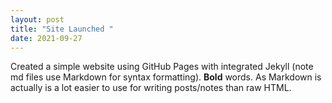 ```yaml
---
layout: post
title: "Site Launched "
date: 2021-09-27
---
```

Created a simple website using GitHub Pages with integrated Jekyll (note md files use Markdown for syntax
formatting). **Bold** words. As Markdown is actually is a lot easier to use for writing posts/notes than raw
HTML.
